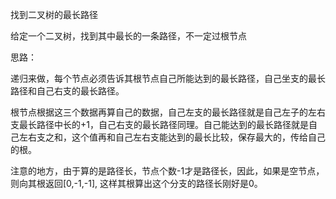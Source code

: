 找到二叉树的最长路径

给定一个二叉树，找到其中最长的一条路径，不一定过根节点

思路：

递归来做，每个节点必须告诉其根节点自己所能达到的最长路径，自己坐支的最长路径和自己右支的最长路径。

根节点根据这三个数据再算自己的数据，自己左支的最长路径就是自己左子的左右支最长路径中长的+1，自己右支的最长路径同理。自己能达到的最长路径就是自己左右支之和，这个值再和自己左右支能达到的最长比较，保存最大的，传给自己的根。

注意的地方，由于算的是路径长，节点个数-1才是路径长，因此，如果是空节点，则向其根返回[0,-1,-1], 这样其根算出这个分支的路径长刚好是0。